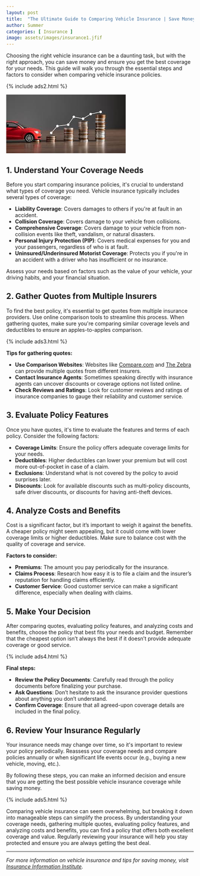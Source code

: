 ```yaml
---
layout: post
title:  "The Ultimate Guide to Comparing Vehicle Insurance | Save Money and Get the Best Coverage"
author: Summer
categories: [ Insurance ]
image: assets/images/insurance1.jfif
---
```

Choosing the right vehicle insurance can be a daunting task, but with the right approach, you can save money and ensure you get the best coverage for your needs. This guide will walk you through the essential steps and factors to consider when comparing vehicle insurance policies.

{% include ads2.html %}

![Insurance](/assets/images/insurance1.jfif)

## 1. Understand Your Coverage Needs

Before you start comparing insurance policies, it's crucial to understand what types of coverage you need. Vehicle insurance typically includes several types of coverage:

- **Liability Coverage**: Covers damages to others if you're at fault in an accident.
- **Collision Coverage**: Covers damage to your vehicle from collisions.
- **Comprehensive Coverage**: Covers damage to your vehicle from non-collision events like theft, vandalism, or natural disasters.
- **Personal Injury Protection (PIP)**: Covers medical expenses for you and your passengers, regardless of who is at fault.
- **Uninsured/Underinsured Motorist Coverage**: Protects you if you're in an accident with a driver who has insufficient or no insurance.

Assess your needs based on factors such as the value of your vehicle, your driving habits, and your financial situation.

## 2. Gather Quotes from Multiple Insurers

To find the best policy, it's essential to get quotes from multiple insurance providers. Use online comparison tools to streamline this process. When gathering quotes, make sure you're comparing similar coverage levels and deductibles to ensure an apples-to-apples comparison.

{% include ads3.html %}

**Tips for gathering quotes:**
- **Use Comparison Websites**: Websites like [Compare.com](https://www.compare.com) and [The Zebra](https://www.thezebra.com) can provide multiple quotes from different insurers.
- **Contact Insurance Agents**: Sometimes speaking directly with insurance agents can uncover discounts or coverage options not listed online.
- **Check Reviews and Ratings**: Look for customer reviews and ratings of insurance companies to gauge their reliability and customer service.

## 3. Evaluate Policy Features

Once you have quotes, it's time to evaluate the features and terms of each policy. Consider the following factors:

- **Coverage Limits**: Ensure the policy offers adequate coverage limits for your needs.
- **Deductibles**: Higher deductibles can lower your premium but will cost more out-of-pocket in case of a claim.
- **Exclusions**: Understand what is not covered by the policy to avoid surprises later.
- **Discounts**: Look for available discounts such as multi-policy discounts, safe driver discounts, or discounts for having anti-theft devices.

## 4. Analyze Costs and Benefits

Cost is a significant factor, but it’s important to weigh it against the benefits. A cheaper policy might seem appealing, but it could come with lower coverage limits or higher deductibles. Make sure to balance cost with the quality of coverage and service.

**Factors to consider:**
- **Premiums**: The amount you pay periodically for the insurance.
- **Claims Process**: Research how easy it is to file a claim and the insurer’s reputation for handling claims efficiently.
- **Customer Service**: Good customer service can make a significant difference, especially when dealing with claims.

## 5. Make Your Decision

After comparing quotes, evaluating policy features, and analyzing costs and benefits, choose the policy that best fits your needs and budget. Remember that the cheapest option isn’t always the best if it doesn’t provide adequate coverage or good service.

{% include ads4.html %}

**Final steps:**
- **Review the Policy Documents**: Carefully read through the policy documents before finalizing your purchase.
- **Ask Questions**: Don’t hesitate to ask the insurance provider questions about anything you don’t understand.
- **Confirm Coverage**: Ensure that all agreed-upon coverage details are included in the final policy.

## 6. Review Your Insurance Regularly

Your insurance needs may change over time, so it's important to review your policy periodically. Reassess your coverage needs and compare policies annually or when significant life events occur (e.g., buying a new vehicle, moving, etc.).

By following these steps, you can make an informed decision and ensure that you are getting the best possible vehicle insurance coverage while saving money.

{% include ads5.html %}

Comparing vehicle insurance can seem overwhelming, but breaking it down into manageable steps can simplify the process. By understanding your coverage needs, gathering multiple quotes, evaluating policy features, and analyzing costs and benefits, you can find a policy that offers both excellent coverage and value. Regularly reviewing your insurance will help you stay protected and ensure you are always getting the best deal.

---

*For more information on vehicle insurance and tips for saving money, visit [Insurance Information Institute](https://www.iii.org).* 
